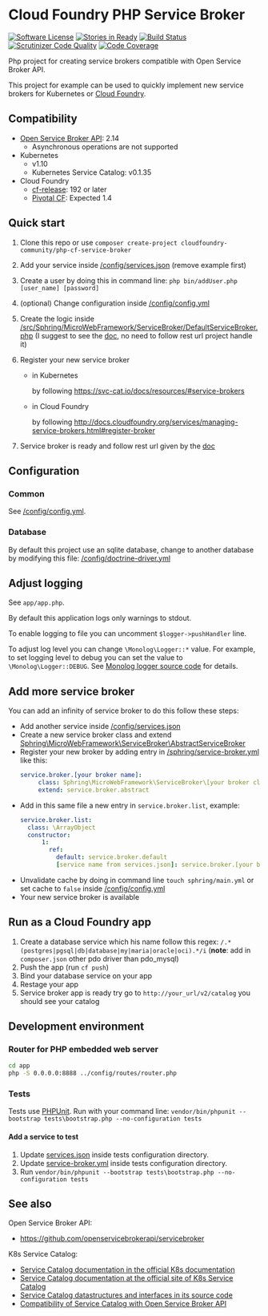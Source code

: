 # Cloud Foundry PHP Service Broker

[![Software License](https://img.shields.io/badge/license-MIT-brightgreen.svg)](LICENSE) [![Stories in Ready](https://badge.waffle.io/cloudfoundry-community/php-cf-service-broker.png?label=ready&title=Ready)](https://waffle.io/cloudfoundry-community/php-cf-service-broker) [![Build Status](https://travis-ci.org/cloudfoundry-community/php-cf-service-broker.svg?branch=master)](https://travis-ci.org/cloudfoundry-community/php-cf-service-broker) [![Scrutinizer Code Quality](https://scrutinizer-ci.com/g/cloudfoundry-community/php-cf-service-broker/badges/quality-score.png?b=master)](https://scrutinizer-ci.com/g/cloudfoundry-community/php-cf-service-broker/?branch=master) [![Code Coverage](https://scrutinizer-ci.com/g/cloudfoundry-community/php-cf-service-broker/badges/coverage.png?b=master)](https://scrutinizer-ci.com/g/cloudfoundry-community/php-cf-service-broker/?branch=master)

Php project for creating service brokers compatible with Open Service Broker API.

This project for example can be used to quickly implement new service brokers for Kubernetes or [Cloud Foundry](http://docs.cloudfoundry.org/services/overview.html).

## Compatibility

* [Open Service Broker API](https://github.com/openservicebrokerapi/servicebroker): 2.14
    * Asynchronous operations are not supported
* Kubernetes
    * v1.10
    * Kubernetes Service Catalog: v0.1.35
* Cloud Foundry
    * [cf-release](https://github.com/cloudfoundry/cf-release): 192 or later
    * [Pivotal CF](http://www.pivotal.io/platform-as-a-service/pivotal-cf): Expected 1.4

## Quick start

 1. Clone this repo or use `composer create-project cloudfoundry-community/php-cf-service-broker`
 2. Add your service inside [/config/services.json](https://github.com/cloudfoundry-community/php-cf-service-broker/blob/master/config/services.json) (remove example first)
 3. Create a user by doing this in command line: `php bin/addUser.php [user_name] [password]`
 4. (optional) Change configuration inside [/config/config.yml](https://github.com/cloudfoundry-community/php-cf-service-broker/blob/master/config/config.yml)
 5. Create the logic inside
    [/src/Sphring/MicroWebFramework/ServiceBroker/DefaultServiceBroker.php](https://github.com/cloudfoundry-community/php-cf-service-broker/blob/master/src/Sphring/MicroWebFramework/ServiceBroker/DefaultServiceBroker.php)
    (I suggest to see the [doc](http://docs.cloudfoundry.org/services/api.html), no need to follow rest url project handle it)
 6. Register your new service broker
    - in Kubernetes

        by following https://svc-cat.io/docs/resources/#service-brokers

    - in Cloud Foundry

        by following http://docs.cloudfoundry.org/services/managing-service-brokers.html#register-broker

 7. Service broker is ready and follow rest url given by the [doc](http://docs.cloudfoundry.org/services/api.html)



## Configuration

### Common

See [/config/config.yml](https://github.com/cloudfoundry-community/php-cf-service-broker/blob/master/config/config.yml).

### Database

By default this project use an sqlite database,
    change to another database by modifying this file: [/config/doctrine-driver.yml](https://github.com/cloudfoundry-community/php-cf-service-broker/blob/master/config/doctrine-driver.yml)


## Adjust logging

See `app/app.php`.

By default this application logs only warnings to stdout.

To enable logging to file you can uncomment `$logger->pushHandler` line.

To adjust log level you can change `\Monolog\Logger::*` value.
For example, to set logging level to debug you can set the value to `\Monolog\Logger::DEBUG`.
See [Monolog logger source code](https://github.com/Seldaek/monolog/blob/1.23.0/src/Monolog/Logger.php) for details.


## Add more service broker

You can add an infinity of service broker to do this follow these steps:

 - Add another service inside [/config/services.json](https://github.com/cloudfoundry-community/php-cf-service-broker/blob/master/config/services.json)
 - Create a new service broker class and extend [Sphring\MicroWebFramework\ServiceBroker\AbstractServiceBroker](https://github.com/cloudfoundry-community/php-cf-service-broker/blob/master/src/Sphring/MicroWebFramework/ServiceBroker/AbstractServiceBroker.php)
 - Register your new broker by adding entry in [/sphring/service-broker.yml](https://github.com/cloudfoundry-community/php-cf-service-broker/blob/master/config/services.json) like this:
    ```yaml
    service.broker.[your broker name]:
         class: Sphring\MicroWebFramework\ServiceBroker\[your broker class name]
         extend: service.broker.abstract
    ```
 - Add in this same file a new entry in `service.broker.list`, example:
    ```yaml
    service.broker.list:
      class: \ArrayObject
      constructor:
          1:
            ref:
              default: service.broker.default
              [service name from services.json]: service.broker.[your broker name]
    ```
 - Unvalidate cache by doing in command line `touch sphring/main.yml` or set cache to `false` inside [/config/config.yml](https://github.com/cloudfoundry-community/php-cf-service-broker/blob/master/config/config.yml)
 - Your new service broker is available

## Run as a Cloud Foundry app

 1. Create a database service which his name follow this regex: `/.*(postgres|pgsql|db|database|my|maria|oracle|oci).*/i` (**note**: add in `composer.json` other pdo driver than pdo_mysql)
 2. Push the app (run `cf push`)
 3. Bind your database service on your app
 4. Restage your app
 5. Service broker app is ready try go to `http://your_url/v2/catalog` you should see your catalog

## Development environment

### Router for PHP embedded web server

```bash
cd app
php -S 0.0.0.0:8888 ../config/routes/router.php
```

### Tests

Tests use [PHPUnit](https://phpunit.de/).
Run with your command line:
`vendor/bin/phpunit --bootstrap tests\bootstrap.php --no-configuration tests`

#### Add a service to test

 1. Update [services.json](https://github.com/cloudfoundry-community/php-cf-service-broker/blob/master/tests/Sphring/MicroWebFramework/Resources/Sphring/services.json) inside tests configuration directory.
 2. Update [service-broker.yml](https://github.com/cloudfoundry-community/php-cf-service-broker/blob/master/tests/Sphring/MicroWebFramework/Resources/Sphring/service-broker.yml) inside tests configuration directory.
 3. Run `vendor/bin/phpunit --bootstrap tests\bootstrap.php --no-configuration tests`


## See also

Open Service Broker API:
- https://github.com/openservicebrokerapi/servicebroker

K8s Service Catalog:
- [Service Catalog documentation in the official K8s documentation](https://v1-10.docs.kubernetes.io/docs/concepts/extend-kubernetes/service-catalog/)
- [Service Catalog documentation at the official site of K8s Service Catalog](https://svc-cat.io/docs/)
- [Service Catalog datastructures and interfaces in its source code](https://github.com/kubernetes-incubator/service-catalog/blob/v0.1.35/pkg/apis/servicecatalog/v1beta1/types.go)
- [Compatibility of Service Catalog with Open Service Broker API](https://github.com/openservicebrokerapi/servicebroker/blob/master/compatibility.md)

